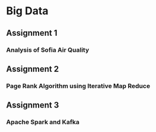 # Big Data

## Assignment 1
### Analysis of Sofia Air Quality
## Assignment 2
### Page Rank Algorithm using Iterative Map Reduce
## Assignment 3
### Apache Spark and Kafka
